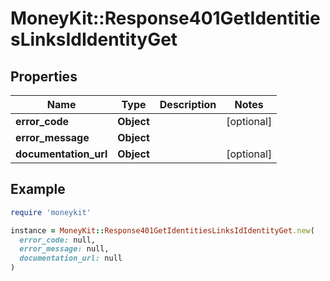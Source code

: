 # MoneyKit::Response401GetIdentitiesLinksIdIdentityGet

## Properties

| Name | Type | Description | Notes |
| ---- | ---- | ----------- | ----- |
| **error_code** | **Object** |  | [optional] |
| **error_message** | **Object** |  |  |
| **documentation_url** | **Object** |  | [optional] |

## Example

```ruby
require 'moneykit'

instance = MoneyKit::Response401GetIdentitiesLinksIdIdentityGet.new(
  error_code: null,
  error_message: null,
  documentation_url: null
)
```

